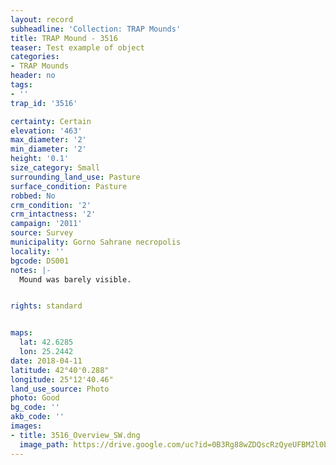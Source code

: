 ```yaml
---
layout: record
subheadline: 'Collection: TRAP Mounds'
title: TRAP Mound - 3516
teaser: Test example of object
categories:
- TRAP Mounds
header: no
tags:
- ''
trap_id: '3516'

certainty: Certain
elevation: '463'
max_diameter: '2'
min_diameter: '2'
height: '0.1'
size_category: Small
surrounding_land_use: Pasture
surface_condition: Pasture
robbed: No
crm_condition: '2'
crm_intactness: '2'
campaign: '2011'
source: Survey
municipality: Gorno Sahrane necropolis
locality: ''
bgcode: DS001
notes: |-
  Mound was barely visible.


rights: standard


maps:
  lat: 42.6285
  lon: 25.2442
date: 2018-04-11
latitude: 42°40'0.288"
longitude: 25°12'40.46"
land_use_source: Photo
photo: Good
bg_code: ''
akb_code: ''
images:
- title: 3516_Overview_SW.dng
  image_path: https://drive.google.com/uc?id=0B3Rg88wZDQscRzQyeUFBM2l0bUU
---
```

